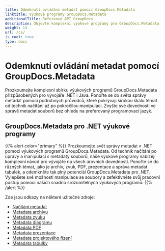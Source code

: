 ```yaml
---
title: Odemknutí ovládání metadat pomocí GroupDocs.Metadata
linktitle: Výukové programy GroupDocs.Metadata
additionalTitle: Reference API GroupDocs
description: Objevte komplexní výukové programy pro GroupDocs.Metadata napříč platformami. Zvládněte správu metadat v .NET a Java bez námahy.
weight: 11
url: /cs/
is_root: true
type: docs
---
```

# Odemknutí ovládání metadat pomocí GroupDocs.Metadata


Prozkoumejte komplexní sbírku výukových programů GroupDocs.Metadata přizpůsobených pro vývojáře .NET i Java. Ponořte se do světa správy metadat pomocí podrobných průvodců, které pokrývají širokou škálu témat od technik načítání až po pokročilou manipulaci. Zvyšte své dovednosti ve správě metadat souborů bez ohledu na preferovaný programovací jazyk.

## GroupDocs.Metadata pro .NET výukové programy
{{% alert color="primary" %}}
Prozkoumejte svět správy metadat v .NET pomocí výukových programů GroupDocs.Metadata. Od technik načítání po úpravy a manipulaci s metadaty souborů, naše výukové programy nabízejí komplexní návod pro vývojáře na všech úrovních dovedností. Ponořte se do různých témat, jako je archiv, zvuk, PDF, prezentace a správa metadat tabulek, a odemkněte tak plný potenciál GroupDocs.Metadata pro .NET. Vylepšete své možnosti manipulace se soubory a zefektivněte svůj pracovní postup pomocí našich snadno srozumitelných výukových programů.
{{% /alert %}}

Zde jsou odkazy na některé užitečné zdroje:
 
- [Načítání metadat](./net/metadata-loading/)
- [Metadata archivu](./net/archive-metadata/)
- [Metadata zvuku](./net/audio-metadata/)
- [Metadata diagramu](./net/diagram-metadata/)
- [Metadata PDF](./net/pdf-metadata/)
- [Metadata prezentace](./net/presentation-metadata/)
- [Metadata projektového řízení](./net/project-management-metadata/)
- [Metadata tabulky](./net/spreadsheet-metadata/)



